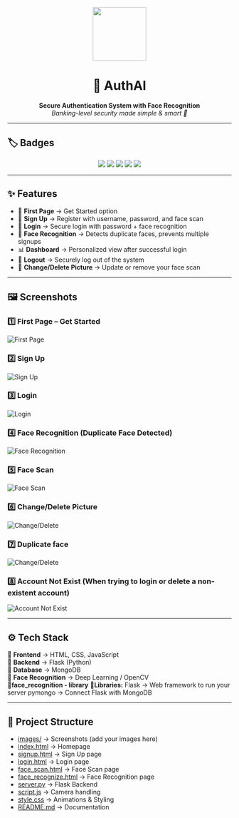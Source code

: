 <p align="center">
  <img src="https://img.icons8.com/?size=100&id=23292&format=png&color=000000" width="120" />
</p>

<h1 align="center">🔐 AuthAI</h1>

<p align="center">
  <b>Secure Authentication System with Face Recognition</b><br/>
  <i>Banking-level security made simple & smart 🚀</i>
</p>

---

## 🏷️ Badges  

<p align="center">
  <img src="https://img.shields.io/badge/Made%20with-Python-blue?logo=python" />
  <img src="https://img.shields.io/badge/Backend-Flask-green?logo=flask" />
  <img src="https://img.shields.io/badge/Database-MongoDB-brightgreen?logo=mongodb" />
  <img src="https://img.shields.io/badge/Frontend-HTML%2FCSS%2FJS-orange?logo=javascript" />
  <img src="https://img.shields.io/badge/Security-High-red?logo=shield" />
</p>

---

## ✨ Features  

- 🚀 **First Page** → Get Started option  
- 📝 **Sign Up** → Register with username, password, and face scan  
- 🔑 **Login** → Secure login with password + face recognition  
- 👀 **Face Recognition** → Detects duplicate faces, prevents multiple signups  
- 📊 **Dashboard** → Personalized view after successful login  
- 🚪 **Logout** → Securely log out of the system  
- 🔄 **Change/Delete Picture** → Update or remove your face scan  

---

## 🖼️ Screenshots  

### 1️⃣ First Page – Get Started  
![First Page](image1/1.png)

### 2️⃣ Sign Up  
![Sign Up](image1/2.png)  

### 3️⃣ Login  
![Login](image1/3.png)  

### 4️⃣ Face Recognition (Duplicate Face Detected)  
![Face Recognition](image1/6.png)  

### 5️⃣ Face Scan  
![Face Scan](image1/5.png)  

### 6️⃣ Change/Delete Picture  
![Change/Delete](image1/11.png)  

### 7️⃣ Duplicate face  
![Change/Delete](image1/7.png)  

### 8️⃣ Account Not Exist (When trying to login or delete a non-existent account)  
![Account Not Exist](image1/4.png)  


---

## ⚙️ Tech Stack  

🔹 **Frontend** → HTML, CSS, JavaScript  
🔹 **Backend** → Flask (Python)  
🔹 **Database** → MongoDB  
🔹 **Face Recognition** → Deep Learning / OpenCV  
🔹**face_recognition - library**
🔹**Libraries:**
    Flask → Web framework to run your server
    pymongo → Connect Flask with MongoDB

---

## 📂 Project Structure  

- [images/](images) → Screenshots (add your images here)  
- [index.html](index.html) → Homepage  
- [signup.html](signup.html) → Sign Up page  
- [login.html](login.html) → Login page  
- [face_scan.html](face_scan.html) → Face Scan page  
- [face_recognize.html](face_recognize.html) → Face Recognition page  
- [server.py](server.py) → Flask Backend  
- [script.js](script.js) → Camera handling  
- [style.css](style.css) → Animations & Styling  
- [README.md](README.md) → Documentation  
 


